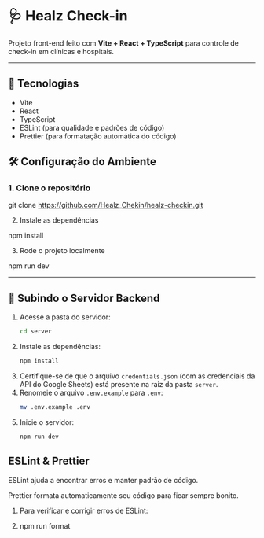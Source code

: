 # 🩺 Healz Check-in

Projeto front-end feito com **Vite + React + TypeScript** para controle de check-in em clínicas e hospitais.

---

## 🚀 Tecnologias

- Vite
- React
- TypeScript
- ESLint (para qualidade e padrões de código)
- Prettier (para formatação automática do código)


## 🛠️ Configuração do Ambiente

### 1. Clone o repositório

git clone https://github.com/Healz_Chekin/healz-checkin.git

2. Instale as dependências

npm install

3. Rode o projeto localmente

npm run dev

---

## 🚀 Subindo o Servidor Backend

1. Acesse a pasta do servidor:
   ```bash
   cd server
   ```
2. Instale as dependências:
   ```bash
   npm install
   ```
3. Certifique-se de que o arquivo `credentials.json` (com as credenciais da API do Google Sheets) está presente na raiz da pasta `server`.
4. Renomeie o arquivo `.env.example` para `.env`:
   ```bash
   mv .env.example .env
   ```
5. Inicie o servidor:
   ```bash
   npm run dev
   ```

## ESLint & Prettier
ESLint ajuda a encontrar erros e manter padrão de código.

Prettier formata automaticamente seu código para ficar sempre bonito.

1. Para verificar e corrigir erros de ESLint:

2. npm run format

